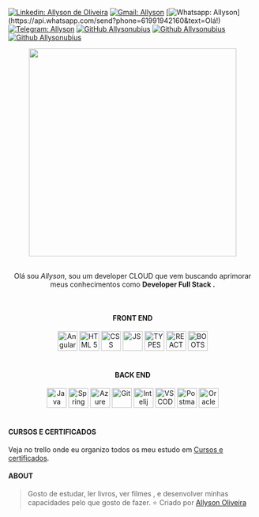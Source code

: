 [![Linkedin: Allyson de Oliveira](https://img.shields.io/badge/-allysonoliveira-blue?style=flatsquare&logo=Linkedin&logoColor=white&link=https://www.linkedin.com/in/allyson-de-oliveira-6b3596164/)](https://www.linkedin.com/in/allyson-de-oliveira/)
[![Gmail: Allyson](https://img.shields.io/badge/-Gmail-c14438?style=flat-square&logo=Gmail&logoColor=white&link=mailto:allysontrabalho7@gmail.com)](mailto:allysontrabalho7@gmail.com)
[![Whatsapp: Allyson](https://img.shields.io/badge/-Whatsapp-4CA143?style=flat-square&labelColor=4CA143&logo=whatsapp&logoColor=white&link=https://api.whatsapp.com/send?phone=61991942160&text=Olá!)](https://api.whatsapp.com/send?phone=61991942160&text=Olá!)
[![Telegram: Allyson ](https://img.shields.io/badge/Telegram-@Allysonoliveirabrandao-blue)](https://t.me/allysonoliveirabrandao)
[![GitHub Allysonubius](https://img.shields.io/github/followers/allysonubius?label=follow&style=social)](https://github.com/Allysonubius)
[![Github Allysonubius](https://github.com/anuraghazra/github-readme-stats/workflows/Test/badge.svg)](https://github.com/Allysonubius)
[![Github Allysonubius](https://img.shields.io/github/issues-pr/anuraghazra/github-readme-stats?color=0088ff)](https://github.com/Allysonubius)

<div align="center">
  <img height="420" src="https://media1.tenor.com/images/599e2459adce5e829dfa08b8b9d45add/tenor.gif?itemid=14038179">
</div>

<br/>
<p align="center">
Olá sou<i> Allyson</i>, sou um developer CLOUD que vem buscando aprimorar meus conhecimentos como <b>Developer Full Stack .</b> 
</p>
<br/>
<div align="center">
<h4 >FRONT END</h4>
  <img  alt="Angular" width="40px" src="https://img.icons8.com/color/48/000000/angularjs.png" />
  <img  alt="HTML 5" width="40px" src="https://img.icons8.com/color/48/000000/html-5.png"/>
  <img  alt="CSS" width="40px" src="https://img.icons8.com/color/48/000000/css3.png"/>
  <img  alt="JS" width="40px" src="https://img.icons8.com/color/48/000000/javascript.png"/>
  <img  alt="TYPESCRIPT" width="40px" src="https://img.icons8.com/color/48/000000/typescript.png"/>
  <img  alt="REACT JS" width="40px" src="https://img.icons8.com/nolan/64/react-native.png"/>
  <img  alt="BOOTSTRAP" width="40px" src="https://img.icons8.com/color/48/000000/bootstrap.png"/> 
</div>
<br/>
<div align="center">
<h4 >BACK END</h4>
  <img  alt="Java" width="40px" src="https://img.icons8.com/color/48/000000/java-coffee-cup-logo.png"/>
  <img  alt="Spring boot" width="40px" src="https://img.icons8.com/color/48/000000/spring-logo.png"/>
  <img  alt="Azure SQL Server" width="40px" src="https://img.icons8.com/color/48/000000/azure-1.png"/>
  <img  alt="Git" width="40px" src="https://img.icons8.com/color/48/000000/git.png"/>
  <img  alt="Intelij IDEA" width="40px" src="https://img.icons8.com/color/48/000000/intellij-idea.png"/>
  <img  alt="VSCODE" width="40px" src="https://img.icons8.com/fluent/48/000000/visual-studio-code-2019.png"/>
  <img  alt="Postman" width="40px" src="https://img.icons8.com/dusk/64/000000/postman-api.png"/>
  <img  alt="Oracle" width="40px" src="https://img.icons8.com/color/48/000000/oracle-logo.png"/>
</div>
<br/>

#### CURSOS E CERTIFICADOS

  <div>
    <p>Veja no trello onde eu organizo todos os meu estudo em 
    <a target="_blank" href="https://trello.com/b/5w5QtwG6/cursos-e-certificados">
    Cursos e certificados</a>.</p>
  </div>

#### ABOUT

> Gosto de estudar, ler livros, ver filmes , e desenvolver minhas capacidades pelo que gosto de fazer.
⭐️ Criado por [Allyson Oliveira](https://github.com/Allysonubius)
